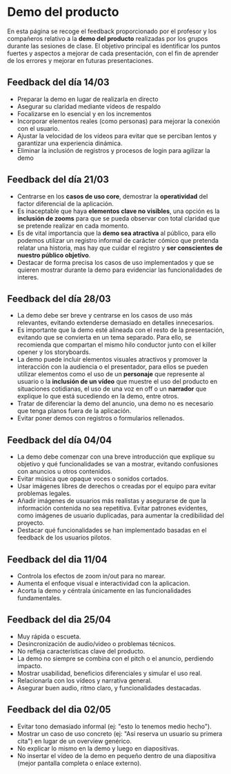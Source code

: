# Demo del producto

En esta página se recoge el feedback proporcionado por el profesor y los compañeros relativo a la **demo del producto** realizadas por los grupos durante las sesiones de clase. El objetivo principal es identificar los puntos fuertes y aspectos a mejorar de cada presentación, con el fin de aprender de los errores y mejorar en futuras presentaciones. 

## Feedback del día 14/03
- Preparar la demo en lugar de realizarla en directo
- Asegurar su claridad mediante vídeos de respaldo
- Focalizarse en lo esencial y en los incrementos
- Incorporar elementos reales (como personas) para mejorar la conexión con el usuario.
- Ajustar la velocidad de los vídeos para evitar que se perciban lentos y garantizar una experiencia dinámica.
- Eliminar la inclusión de registros y procesos de login para agilizar la demo

## Feedback del día 21/03
- Centrarse en los **casos de uso core**, demostrar la **operatividad** del factor diferencial de la aplicación.
- Es inaceptable que haya **elementos clave no visibles**, una opción es la **inclusión de zooms** para que se pueda observar con total claridad que se pretende realizar en cada momento.
- Es de vital importancia que la **demo sea atractiva** al público, para ello podemos utilizar un registro informal de carácter cómico que pretenda relatar una historia, mas hay que cuidar el registro y **ser conscientes de nuestro público objetivo**.
- Destacar de forma precisa los casos de uso implementados y que se quieren mostrar durante la demo para evidenciar las funcionalidades de interes.

## Feedback del día 28/03
- La demo debe ser breve y centrarse en los casos de uso más relevantes, evitando extenderse demasiado en detalles innecesarios.
- Es importante que la demo esté alineada con el resto de la presentación, evitando que se convierta en un tema separado. Para ello, se recomienda que compartan el mismo hilo conductor junto con el killer opener y los storyboards.
- La demo puede incluir elementos visuales atractivos y promover la interacción con la audiencia o el presentador, para ellos se pueden utilizar elementos como el uso de un **personaje** que represente al usuario o la **inclusión de un vídeo** que muestre el uso del producto en situaciones cotidianas, el uso de una voz en off o un **narrador** que explique lo que está sucediendo en la demo, entre otros.
- Tratar de diferenciar la demo del anuncio, una demo no es necesario que tenga planos fuera de la aplicación.
- Evitar poner demos con registros o formularios rellenados.
## Feedback del día 04/04
- La demo debe comenzar con una breve introducción que explique su objetivo y qué funcionalidades se van a mostrar, evitando confusiones con anuncios u otros contenidos.
- Evitar música que opaque voces o sonidos cortados.
- Usar imágenes libres de derechos o creadas por el equipo para evitar problemas legales.
- Añadir imágenes de usuarios más realistas y asegurarse de que la información contenida no sea repetitiva. Evitar patrones evidentes, como imágenes de usuario duplicadas, para aumentar la credibilidad del proyecto.
- Destacar qué funcionalidades se han implementado basadas en el feedback de los usuarios pilotos.  

## Feedback del dia 11/04
- Controla los efectos de zoom in/out para no marear.
- Aumenta el enfoque visual e interactividad con la aplicacion.
- Acorta la demo y céntrala únicamente en las funcionalidades fundamentales.

## Feedback del dia 25/04
- Muy rápida o escueta.
- Desincronización de audio/video o problemas técnicos.
- No refleja características clave del producto.
- La demo no siempre se combina con el pitch o el anuncio, perdiendo impacto.
- Mostrar usabilidad, beneficios diferenciales y simular el uso real.
- Relacionarla con los vídeos y narrativa general.
- Asegurar buen audio, ritmo claro, y funcionalidades destacadas.

## Feedback del dia 02/05
- Evitar tono demasiado informal (ej: "esto lo tenemos medio hecho").
- Mostrar un caso de uso concreto (ej: "Así reserva un usuario su primera cita") en lugar de un overview genérico.
- No explicar lo mismo en la demo y luego en diapositivas.
- No insertar el vídeo de la demo en pequeño dentro de una diapositiva (mejor pantalla completa o enlace externo).